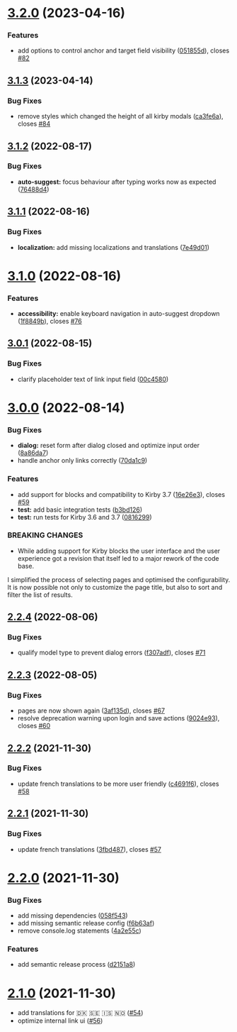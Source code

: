 # [3.2.0](https://github.com/gearsdigital/enhanced-toolbar-link-dialog/compare/v3.1.3...v3.2.0) (2023-04-16)


### Features

* add options to control anchor and target field visibility ([051855d](https://github.com/gearsdigital/enhanced-toolbar-link-dialog/commit/051855de121acca6d793b7eba3a8f04abbf9341f)), closes [#82](https://github.com/gearsdigital/enhanced-toolbar-link-dialog/issues/82)

## [3.1.3](https://github.com/gearsdigital/enhanced-toolbar-link-dialog/compare/v3.1.2...v3.1.3) (2023-04-14)


### Bug Fixes

* remove styles which changed the height of all kirby modals ([ca3fe6a](https://github.com/gearsdigital/enhanced-toolbar-link-dialog/commit/ca3fe6a93a220c2b7f957582c7f291f7c5f0d227)), closes [#84](https://github.com/gearsdigital/enhanced-toolbar-link-dialog/issues/84)

## [3.1.2](https://github.com/gearsdigital/enhanced-toolbar-link-dialog/compare/v3.1.1...v3.1.2) (2022-08-17)


### Bug Fixes

* **auto-suggest:** focus behaviour after typing works now as expected ([76488d4](https://github.com/gearsdigital/enhanced-toolbar-link-dialog/commit/76488d4eeeab9b1d1f98a29267292cd37150a195))

## [3.1.1](https://github.com/gearsdigital/enhanced-toolbar-link-dialog/compare/v3.1.0...v3.1.1) (2022-08-16)


### Bug Fixes

* **localization:** add missing localizations and translations ([7e49d01](https://github.com/gearsdigital/enhanced-toolbar-link-dialog/commit/7e49d012735f2cedf64ec3bae26046226815df0d))

# [3.1.0](https://github.com/gearsdigital/enhanced-toolbar-link-dialog/compare/v3.0.1...v3.1.0) (2022-08-16)


### Features

* **accessibility:** enable keyboard navigation in auto-suggest dropdown ([1f8849b](https://github.com/gearsdigital/enhanced-toolbar-link-dialog/commit/1f8849b94c1a09d1f01ccb8023006e9470cb8755)), closes [#76](https://github.com/gearsdigital/enhanced-toolbar-link-dialog/issues/76)

## [3.0.1](https://github.com/gearsdigital/enhanced-toolbar-link-dialog/compare/v3.0.0...v3.0.1) (2022-08-15)


### Bug Fixes

* clarify placeholder text of link input field ([00c4580](https://github.com/gearsdigital/enhanced-toolbar-link-dialog/commit/00c4580916e46260de09ba37b4aa4e08fe8a49bd))

# [3.0.0](https://github.com/gearsdigital/enhanced-toolbar-link-dialog/compare/v2.2.4...v3.0.0) (2022-08-14)


### Bug Fixes

* **dialog:** reset form after dialog closed and optimize input order ([8a86da7](https://github.com/gearsdigital/enhanced-toolbar-link-dialog/commit/8a86da7eef6893b8539794fc50e0972e39d1c03d))
* handle anchor only links correctly ([70da1c9](https://github.com/gearsdigital/enhanced-toolbar-link-dialog/commit/70da1c9ba75eb25f9940fef024e2145bcf573885))


### Features

* add support for blocks and compatibility to Kirby 3.7 ([16e26e3](https://github.com/gearsdigital/enhanced-toolbar-link-dialog/commit/16e26e3f19f7082ef8fbfbcfdf0b31ac1ae5189a)), closes [#59](https://github.com/gearsdigital/enhanced-toolbar-link-dialog/issues/59)
* **test:** add basic integration tests ([b3bd126](https://github.com/gearsdigital/enhanced-toolbar-link-dialog/commit/b3bd126ba8f9596e8428a56610b9972ded355450))
* **test:** run tests for Kirby 3.6 and 3.7 ([0816299](https://github.com/gearsdigital/enhanced-toolbar-link-dialog/commit/0816299ba102ff3d656f18b0ffe4ae720964d7a1))


### BREAKING CHANGES

* While adding support for Kirby blocks the user interface and the user experience got a revision that itself led to a major rework of the code base.

I simplified the process of selecting pages and optimised the configurability. It is now possible not only to customize the page title, but also to sort and filter the list of results.

## [2.2.4](https://github.com/gearsdigital/enhanced-toolbar-link-dialog/compare/v2.2.3...v2.2.4) (2022-08-06)


### Bug Fixes

* qualify model type to prevent dialog errors ([f307adf](https://github.com/gearsdigital/enhanced-toolbar-link-dialog/commit/f307adff1c32f334e0ceff22756987b8e5c3f24c)), closes [#71](https://github.com/gearsdigital/enhanced-toolbar-link-dialog/issues/71)

## [2.2.3](https://github.com/gearsdigital/enhanced-toolbar-link-dialog/compare/v2.2.2...v2.2.3) (2022-08-05)


### Bug Fixes

* pages are now shown again ([3af135d](https://github.com/gearsdigital/enhanced-toolbar-link-dialog/commit/3af135d747d41a50ad39cc0fa9422ef144e98a81)), closes [#67](https://github.com/gearsdigital/enhanced-toolbar-link-dialog/issues/67)
* resolve deprecation warning upon login and save actions ([9024e93](https://github.com/gearsdigital/enhanced-toolbar-link-dialog/commit/9024e93801d3b78080ba0723459e5da92083c82b)), closes [#60](https://github.com/gearsdigital/enhanced-toolbar-link-dialog/issues/60)

## [2.2.2](https://github.com/gearsdigital/enhanced-toolbar-link-dialog/compare/v2.2.1...v2.2.2) (2021-11-30)


### Bug Fixes

* update french translations to be more user friendly ([c4691f6](https://github.com/gearsdigital/enhanced-toolbar-link-dialog/commit/c4691f6ce0bfa1edd0b46601739356853c2684ec)), closes [#58](https://github.com/gearsdigital/enhanced-toolbar-link-dialog/issues/58)

## [2.2.1](https://github.com/gearsdigital/enhanced-toolbar-link-dialog/compare/v2.2.0...v2.2.1) (2021-11-30)


### Bug Fixes

* update french translations ([3fbd487](https://github.com/gearsdigital/enhanced-toolbar-link-dialog/commit/3fbd4872ef9ecf050a46d6335d8d1b3f9e607490)), closes [#57](https://github.com/gearsdigital/enhanced-toolbar-link-dialog/issues/57)

# [2.2.0](https://github.com/gearsdigital/enhanced-toolbar-link-dialog/compare/v2.1.0...v2.2.0) (2021-11-30)


### Bug Fixes

* add missing dependencies ([058f543](https://github.com/gearsdigital/enhanced-toolbar-link-dialog/commit/058f543a0b6eb8c4a63ebf18140770304ba50276))
* add missing semantic release config ([f6b63af](https://github.com/gearsdigital/enhanced-toolbar-link-dialog/commit/f6b63afb6b5b7badca1137f53911e7d27c026977))
* remove console.log statements ([4a2e55c](https://github.com/gearsdigital/enhanced-toolbar-link-dialog/commit/4a2e55c3d7eea99fc4a0f43e40bffb8b4bd03b45))


### Features

* add semantic release process ([d2151a8](https://github.com/gearsdigital/enhanced-toolbar-link-dialog/commit/d2151a8502ff66b659cc4f0cb73988ecd027710c))

# [2.1.0](https://github.com/gearsdigital/enhanced-toolbar-link-dialog/compare/2.0.0...v2.1.0) (2021-11-30)

* add translations for 🇩🇰 🇸🇪 🇮🇸 🇳🇴 ([#54](https://github.com/gearsdigital/enhanced-toolbar-link-dialog/pull/54))
* optimize internal link ui ([#56](https://github.com/gearsdigital/enhanced-toolbar-link-dialog/pull/56))
